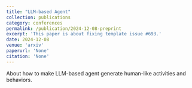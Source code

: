 ```yaml
---
title: "LLM-based Agent"
collection: publications
category: conferences
permalink: /publication/2024-12-08-preprint
excerpt: 'This paper is about fixing template issue #693.'
date: 2024-12-08
venue: 'arxiv'
paperurl: 'None'
citation: 'None'
---
```


About how to make LLM-based agent generate human-like activities and behaviors.
